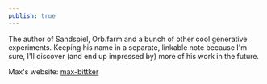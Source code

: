 ```yaml
---
publish: true
---
```

The author of Sandspiel, Orb.farm and a bunch of other cool generative experiments. Keeping his name in a separate, linkable note because I'm sure, I'll discover (and end up impressed by) more of his work in the future.

Max's website: [max-bittker](https://maxbittker.com)
